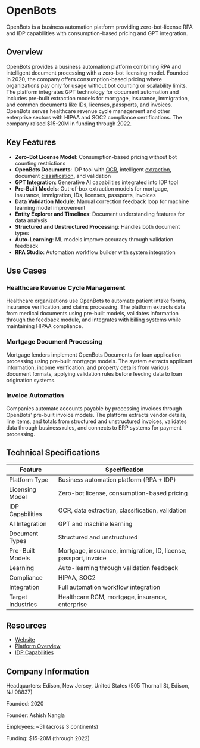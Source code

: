 # OpenBots

OpenBots is a business automation platform providing zero-bot-license RPA and IDP capabilities with consumption-based pricing and GPT integration.

## Overview

OpenBots provides a business automation platform combining RPA and intelligent document processing with a zero-bot licensing model. Founded in 2020, the company offers consumption-based pricing where organizations pay only for usage without bot counting or scalability limits. The platform integrates GPT technology for document automation and includes pre-built extraction models for mortgage, insurance, immigration, and common documents like IDs, licenses, passports, and invoices. OpenBots serves healthcare revenue cycle management and other enterprise sectors with HIPAA and SOC2 compliance certifications. The company raised $15-20M in funding through 2022.

## Key Features

- **Zero-Bot License Model**: Consumption-based pricing without bot counting restrictions
- **OpenBots Documents**: IDP tool with [OCR](../../capabilities/ocr/index.md), intelligent [extraction](../../capabilities/extraction/index.md), document [classification](../../capabilities/classification/index.md), and validation
- **GPT Integration**: Generative AI capabilities integrated into IDP tool
- **Pre-Built Models**: Out-of-box extraction models for mortgage, insurance, immigration, IDs, licenses, passports, invoices
- **Data Validation Module**: Manual correction feedback loop for machine learning model improvement
- **Entity Explorer and Timelines**: Document understanding features for data analysis
- **Structured and Unstructured Processing**: Handles both document types
- **Auto-Learning**: ML models improve accuracy through validation feedback
- **RPA Studio**: Automation workflow builder with system integration

## Use Cases

### Healthcare Revenue Cycle Management
Healthcare organizations use OpenBots to automate patient intake forms, insurance verification, and claims processing. The platform extracts data from medical documents using pre-built models, validates information through the feedback module, and integrates with billing systems while maintaining HIPAA compliance.

### Mortgage Document Processing
Mortgage lenders implement OpenBots Documents for loan application processing using pre-built mortgage models. The system extracts applicant information, income verification, and property details from various document formats, applying validation rules before feeding data to loan origination systems.

### Invoice Automation
Companies automate accounts payable by processing invoices through OpenBots' pre-built invoice models. The platform extracts vendor details, line items, and totals from structured and unstructured invoices, validates data through business rules, and connects to ERP systems for payment processing.

## Technical Specifications

| Feature | Specification |
|---------|---------------|
| Platform Type | Business automation platform (RPA + IDP) |
| Licensing Model | Zero-bot license, consumption-based pricing |
| IDP Capabilities | OCR, data extraction, classification, validation |
| AI Integration | GPT and machine learning |
| Document Types | Structured and unstructured |
| Pre-Built Models | Mortgage, insurance, immigration, ID, license, passport, invoice |
| Learning | Auto-learning through validation feedback |
| Compliance | HIPAA, SOC2 |
| Integration | Full automation workflow integration |
| Target Industries | Healthcare RCM, mortgage, insurance, enterprise |

## Resources

- [Website](https://openbots.ai)
- [Platform Overview](https://openbots.ai/the-openbots-platform/)
- [IDP Capabilities](https://openbots.ai/the-power-of-intelligent-document-processing-unleashing-efficiency-with-openbots-ai-and-beyond/)

## Company Information

Headquarters: Edison, New Jersey, United States (505 Thornall St, Edison, NJ 08837)

Founded: 2020

Founder: Ashish Nangla

Employees: ~51 (across 3 continents)

Funding: $15-20M (through 2022) 